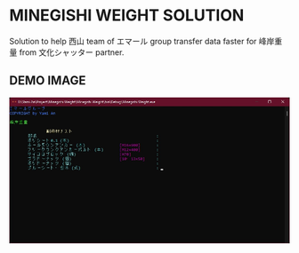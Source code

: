 # MINEGISHI WEIGHT SOLUTION
Solution to help 西山 team of エマール group transfer data faster for 峰岸重量 from 文化シャッター partner.

## DEMO IMAGE
<p align="center">
<img src="https://raw.githubusercontent.com/Tynab/Minegishi-Weight/main/pic/0.jpg"></img>
</p>